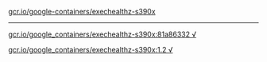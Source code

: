 [gcr.io/google-containers/exechealthz-s390x](https://hub.docker.com/r/abcz/exechealthz-s390x/tags/) 

----
[gcr.io/google_containers/exechealthz-s390x:81a86332 √](https://hub.docker.com/r/abcz/exechealthz-s390x/tags/)

[gcr.io/google_containers/exechealthz-s390x:1.2 √](https://hub.docker.com/r/abcz/exechealthz-s390x/tags/)


